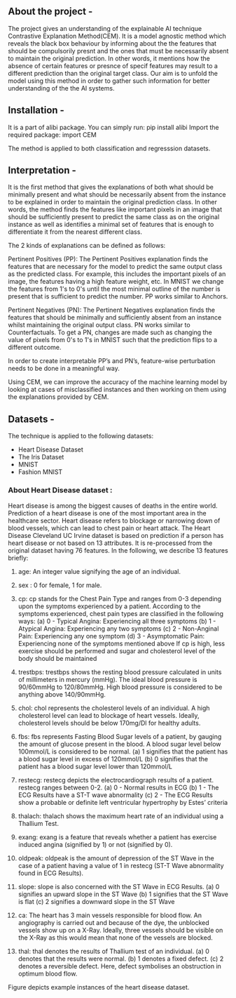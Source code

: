 ## About the project -

The project gives an understanding of the explainable AI technique Contrastive Explanation Method(CEM). It is a model agnostic method which reveals the black box behaviour by informing about the the features that should be compulsorily presnt and the ones that must be necessarily absent to maintain the original prediction. In other words, it mentions how the absence of certain features or presnce of specif features may result to a different prediction than the original target class. Our aim is to unfold the model using this method in order to gather such information for better understanding of the the AI systems.

## Installation -

It is a part of alibi package. You can simply run: pip install alibi
Import the required package: import CEM

The method is applied to both classification and regresssion datasets.


## Interpretation -

It is the first method that gives the explanations of both what should be minimally present and what should be necessarily absent from the instance to be explained in order to maintain the original prediction class. In other words, the method finds the features like important pixels in an image that should be sufficiently present to predict the same class as on the original instance as well as identifies a minimal set of features that is enough to differentiate it from the nearest different class.

The 2 kinds of explanations can be defined as follows:

Pertinent Positives (PP): The Pertinent Positives explanation finds the features that are necessary for the model to predict the same output class as the predicted class. For example, this includes the important pixels of an image, the features having a high feature weight, etc. In MNIST we change the features from 1's to 0's until the most minimal outline of the number is present that is sufficient to predict the number. PP works similar to Anchors.

Pertinent Negatives (PN): The Pertinent Negatives explanation finds the features that should be minimally and sufficiently absent from an instance whilst maintaining the original output class. PN works similar to Counterfactuals. To get a PN, changes are made such as changing the value of pixels from 0's to 1's in MNIST such that the prediction flips to a different outcome.

In order to create interpretable PP’s and PN’s, feature-wise perturbation needs to be done in a meaningful way.

Using CEM, we can improve the accuracy of the machine learning model by looking at cases of misclassified instances and then working on them using the explanations provided by CEM.

## Datasets - 
The technique is applied to the following datasets:
- Heart Disease Dataset
- The Iris Dataset
- MNIST
- Fashion MNIST

### About Heart Disease dataset :

Heart disease is among the biggest causes of deaths in the entire world. Prediction of a heart disease is one of the most important area
in the healthcare sector. Heart disease refers to blockage or narrowing down of blood vessels, which can lead to chest pain or heart attack. The Heart Disease Cleveland UC Irvine dataset is based on prediction if a person has heart disease or not based on 13 attributes. It is re-processed from the original dataset having 76 features. In the following, we describe 13 features briefly:

1. age: An integer value signifying the age of an individual.

2. sex : 0 for female, 1 for male.

3. cp: cp stands for the Chest Pain Type and ranges from 0-3 depending upon the symptoms experienced by a patient. 
According to the symptoms experienced, chest pain types are classified in the following ways:
(a) 0 - Typical Angina: Experiencing all three symptoms
(b) 1 - Atypical Angina: Experiencing any two symptoms
(c) 2 - Non-Anginal Pain: Experiencing any one symptom
(d) 3 - Asymptomatic Pain: Experiencing none of the symptoms mentioned above
If cp is high, less exercise should be performed and sugar and cholesterol level of the body should be maintained

4. trestbps: trestbps shows the resting blood pressure calculated in units of millimeters in mercury (mmHg). The ideal blood pressure is 90/60mmHg to 120/80mmHg. High blood pressure is considered to be anything above 140/90mmHg.

5. chol: chol represents the cholesterol levels of an individual. A high cholesterol level can lead to blockage of heart vessels. Ideally, cholesterol levels should be below 170mg/Dl for healthy adults. 

6. fbs: fbs represents Fasting Blood Sugar levels of a patient, by gauging the amount of glucose present in the blood. A blood sugar level below 100mmol/L is considered to be normal.
(a) 1 signifies that the patient has a blood sugar level in excess of 120mmol/L
(b) 0 signifies that the patient has a blood sugar level lower than 120mmol/L

7. restecg: restecg depicts the electrocardiograph results of a patient. restecg
ranges between 0-2.
(a) 0 - Normal results in ECG
(b) 1 - The ECG Results have a ST-T wave abnormality
(c) 2 - The ECG Results show a probable or definite left ventricular hypertrophy by Estes’ criteria

8. thalach: thalach shows the maximum heart rate of an individual using a Thallium Test. 

9. exang: exang is a feature that reveals whether a patient has exercise induced angina (signified by 1) or not (signified by 0). 

10. oldpeak: oldpeak is the amount of depression of the ST Wave in the case of a patient having a value of 1 in restecg (ST-T Wave abnormality found in ECG Results). 

11. slope: slope is also concerned with the ST Wave in ECG Results.
(a) 0 signifies an upward slope in the ST Wave
(b) 1 signifies that the ST Wave is flat
(c) 2 signifies a downward slope in the ST Wave

12. ca: The heart has 3 main vessels responsible for blood flow. An angiography is carried out and because of the dye, the unblocked vessels show up on a X-Ray. Ideally, three vessels should be visible on the X-Ray as this would mean that none of the vessels are blocked. 

13. thal: thal denotes the results of Thallium test of an individual.
(a) 0 denotes that the results were normal.
(b) 1 denotes a fixed defect.
(c) 2 denotes a reversible defect.
Here, defect symbolises an obstruction in optimum blood flow. 

Figure depicts example instances of the heart disease dataset.
